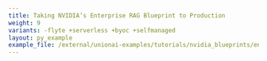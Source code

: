 ```yaml
---
title: Taking NVIDIA’s Enterprise RAG Blueprint to Production
weight: 9
variants: -flyte +serverless +byoc +selfmanaged
layout: py_example
example_file: /external/unionai-examples/tutorials/nvidia_blueprints/enterprise_rag/app.py
---
```

